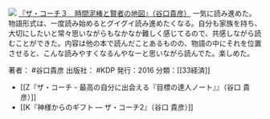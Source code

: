 
[![](https://images-fe.ssl-images-amazon.com/images/I/41nFooXviJL._SL160_.jpg)](http://www.amazon.co.jp/exec/obidos/ASIN/B01M597E3D/choiyaki81-22/ref=nosim)
[『ザ・コーチ３　時間泥棒と賢者の地図』（谷口貴彦）](http://www.amazon.co.jp/exec/obidos/ASIN/B01M597E3D/choiyaki81-22/ref=nosim)
一気に読み進めた。物語形式は、一度読み始めるとグイグイ読み進めたくなる。自分も家族を持ち、大切にしたいと常々思いながらもなかなか難しく感じてるので、共感しながら読むことができた。内容は他の本で読んだことあるものの、物語の中にそれを位置させると、こんな読みやすくなるんやなーと思いながら読んでた。楽しめた。

著者： #谷口貴彦 
出版社： #KDP 
発行：2016
分類：[[33経済]]

- [[Z『ザ・コーチ - 最高の自分に出会える『目標の達人ノート』』（谷口 貴彦）]]
- [[K『神様からのギフト ― ザ・コーチ2』（谷口 貴彦）]]